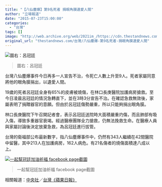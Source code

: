 ```yaml
---
title: "【八仙塵爆】第9名死者 捐眼角膜遺愛人間"
author: "立場報道"
date: "2015-07-23T15:00:00"
categories:
  - "台灣"
tags: []
image: "http://web.archive.org/web/2021im_/https://cdn.thestandnews.com/media/photos/cache/tw-12_1Jcc3_1200x0.png"
original_url: "thestandnews.com/台灣/八仙塵爆-第9名死者-捐眼角膜遺愛人間"
---
```

![圖右：呂冠廷](http://web.archive.org/web/2021im_/https://cdn.thestandnews.com/media/photos/cache/tw-12_1Jcc3_1200x0.png)

> 圖右：呂冠廷

台灣八仙塵爆事件今日再多一人宣告不治，令死亡人數上升至9人。死者家屬同意將他的眼角膜捐出，以遺愛人間。

19歲的死者呂冠廷全身有65%的皮膚被燒傷，在林口長庚醫院加護病房搶救。至今日凌晨呂冠廷的情況急轉直下，並在3時3分宣告不治。在確認急救無效後，家屬表明了捐贈器官的意願。但由於呂冠廷傷勢嚴重，所以只能夠捐出眼角膜。

林口長庚醫院下午召開記者會，表示呂冠廷送院時大面積嚴重灼傷，而且肺部有吸入傷，導致多重器官衰竭。經過醫療團隊全力搶救，仍無法挽救生命。在醫療人員與家屬討論後決定放棄急救，為呂冠廷進行拔管。

台灣的衛福部公布最新數字，指八仙塵爆事件中，仍然有343人繼續在42間醫院中留醫，其中213人在加護病房，162人病危。有21名傷者的燒傷面積達八成以上。

[![一起幫冠廷加油祈福 facebook page截圖](http://web.archive.org/web/2021im_/https://cdn.thestandnews.com/media/photos/cache/Screen20Shot202015-07-2320at204.38.3820PM_BLaTg_1200x0.png)](http://web.archive.org/web/20210629021739/https://cdn.thestandnews.com/media/photos/cache/Screen20Shot202015-07-2320at204.38.3820PM_BLaTg_1200x0.png)

> 一起幫冠廷加油祈福 facebook page截圖

相關報道：[中央社](http://web.archive.org/web/20210629021739/http://www.cna.com.tw/news/firstnews/201507235004-1.aspx)／[台灣《蘋果日報》](http://web.archive.org/web/20210629021739/http://www.appledaily.com.tw/realtimenews/article/local/20150723/653689/)